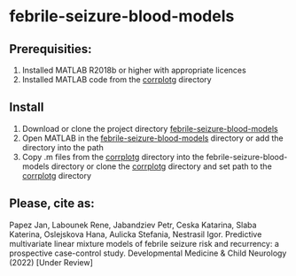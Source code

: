 # febrile-seizure-blood-models

## Prerequisities:

1. Installed MATLAB R2018b or higher with appropriate licences
2. Installed MATLAB code from the [corrplotg](https://github.com/renelabounek/corrplotg) directory

## Install

1. Download or clone the project directory [febrile-seizure-blood-models](https://github.com/renelabounek/febrile-seizure-blood-models)
2. Open MATLAB in the [febrile-seizure-blood-models](https://github.com/renelabounek/febrile-seizure-blood-models) directory or add the directory into the path
3. Copy .m files from the [corrplotg](https://github.com/renelabounek/corrplotg) directory into the febrile-seizure-blood-models directory or clone the [corrplotg](https://github.com/renelabounek/corrplotg) directory and set path to the [corrplotg](https://github.com/renelabounek/corrplotg) directory

## Please, cite as:
Papez Jan, Labounek Rene, Jabandziev Petr, Ceska Katarina, Slaba Katerina, Oslejskova Hana, Aulicka Stefania, Nestrasil Igor. Predictive multivariate linear mixture models of febrile seizure risk and recurrency: a prospective case-control study. Developmental Medicine & Child Neurology (2022) [Under Review] 
